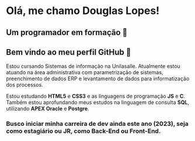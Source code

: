 # Olá, me chamo Douglas Lopes!
## Um programador em formação 🌱
## Bem vindo ao meu perfil GitHub 👋

Estou cursando Sistemas de informação na Unilasalle.
Atualmente estou atuando na área administrativa com parametrização de sistemas, preenchimento de dados ERP e levantamento de dados para informatização dos processos.

Estou estudando **HTML5** e **CSS3** e as linguagens de programação **JS** e **C**. Também estou aprofundando meus estudos na linguagem de consulta **SQL**, utilizando **APEX Oracle** e **Postgre**.

### Busco iniciar minha carreira de dev ainda este ano (2023), seja como estagiário ou JR, como Back-End ou Front-End.



<!--
**sieg3d/sieg3d** is a ✨ _special_ ✨ repository because its `README.md` (this file) appears on your GitHub profile.

Here are some ideas to get you started:

- 🔭 I’m currently working on ...
- 🌱 I’m currently learning ...
- 👯 I’m looking to collaborate on ...
- 🤔 I’m looking for help with ...
- 💬 Ask me about ...
- 📫 How to reach me: ...
- 😄 Pronouns: ...
- ⚡ Fun fact: ...
-->
